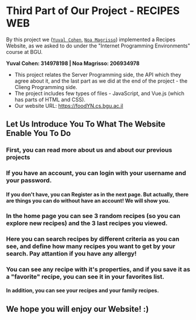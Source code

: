 # Third Part of Our Project - RECIPES WEB


By this project we ([`Yuval Cohen`](https://github.com/yuval5210), [`Noa Magrisso`](https://github.com/NoaMagrisso)) implemented a Recipes Website, as we asked to do under the "Internet Programming Environments" course at BGU.

**Yuval Cohen: 314978198 | Noa Magrisso: 206934978**

* This project relates the Server Programming side, the API which they agree about it, and the last part as we did at the end of the project - the Clieng Programming side.
* The project includes few types of files - JavaScript, and Vue.js (which has parts of HTML and CSS). 
* Our website URL: https://foodYN.cs.bgu.ac.il




## Let Us Introduce You To What The Website Enable You To Do


### First, you can read more about us and about our previous projects


### If you have an account, you can login with your username and your password.
#### If you don't have, you can Register as in the next page. But actually, there are things you can do without have an account! We will show you.


### In the home page you can see 3 random recipes (so you can explore new recipes) and the 3 last recipes you viewed.


### Here you can search recipes by different criteria as you can see, and define how many recipes you want to get by your search. Pay attantion if you have any allergy!

### You can see any recipe with it's properties, and if you save it as a "favorite" recipe, you can see it in your favorites list.
#### In addition, you can see your recipes and your family recipes.


## We hope you will enjoy our Website! :)

